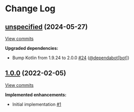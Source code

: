 # Change Log

## [unspecified](https://github.com/joffrey-bion/simple-ocr/tree/unspecified) (2024-05-27)
[View commits](https://github.com/joffrey-bion/simple-ocr/compare/1.0.0...unspecified)

**Upgraded dependencies:**

- Bump Kotlin from 1.9.24 to 2.0.0 [\#24](https://github.com/joffrey-bion/simple-ocr/pull/24) ([@dependabot[bot]](https://github.com/apps/dependabot))

## [1.0.0](https://github.com/joffrey-bion/simple-ocr/tree/1.0.0) (2022-02-05)
[View commits](https://github.com/joffrey-bion/simple-ocr/compare/5d455b1679a3a5a3d3063e59a26c64943ecee1f8...1.0.0)

**Implemented enhancements:**

- Initial implementation [\#1](https://github.com/joffrey-bion/simple-ocr/issues/1)

